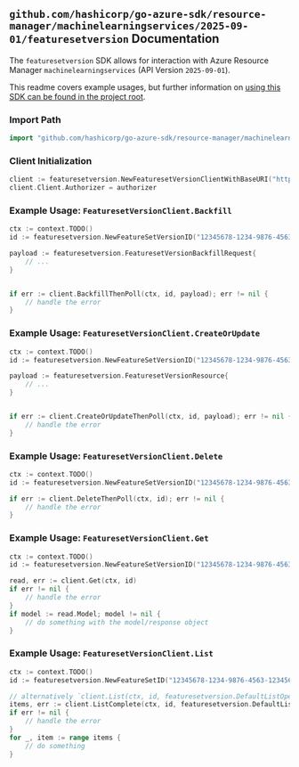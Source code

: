 
## `github.com/hashicorp/go-azure-sdk/resource-manager/machinelearningservices/2025-09-01/featuresetversion` Documentation

The `featuresetversion` SDK allows for interaction with Azure Resource Manager `machinelearningservices` (API Version `2025-09-01`).

This readme covers example usages, but further information on [using this SDK can be found in the project root](https://github.com/hashicorp/go-azure-sdk/tree/main/docs).

### Import Path

```go
import "github.com/hashicorp/go-azure-sdk/resource-manager/machinelearningservices/2025-09-01/featuresetversion"
```


### Client Initialization

```go
client := featuresetversion.NewFeaturesetVersionClientWithBaseURI("https://management.azure.com")
client.Client.Authorizer = authorizer
```


### Example Usage: `FeaturesetVersionClient.Backfill`

```go
ctx := context.TODO()
id := featuresetversion.NewFeatureSetVersionID("12345678-1234-9876-4563-123456789012", "example-resource-group", "workspaceName", "featureSetName", "versionName")

payload := featuresetversion.FeaturesetVersionBackfillRequest{
	// ...
}


if err := client.BackfillThenPoll(ctx, id, payload); err != nil {
	// handle the error
}
```


### Example Usage: `FeaturesetVersionClient.CreateOrUpdate`

```go
ctx := context.TODO()
id := featuresetversion.NewFeatureSetVersionID("12345678-1234-9876-4563-123456789012", "example-resource-group", "workspaceName", "featureSetName", "versionName")

payload := featuresetversion.FeaturesetVersionResource{
	// ...
}


if err := client.CreateOrUpdateThenPoll(ctx, id, payload); err != nil {
	// handle the error
}
```


### Example Usage: `FeaturesetVersionClient.Delete`

```go
ctx := context.TODO()
id := featuresetversion.NewFeatureSetVersionID("12345678-1234-9876-4563-123456789012", "example-resource-group", "workspaceName", "featureSetName", "versionName")

if err := client.DeleteThenPoll(ctx, id); err != nil {
	// handle the error
}
```


### Example Usage: `FeaturesetVersionClient.Get`

```go
ctx := context.TODO()
id := featuresetversion.NewFeatureSetVersionID("12345678-1234-9876-4563-123456789012", "example-resource-group", "workspaceName", "featureSetName", "versionName")

read, err := client.Get(ctx, id)
if err != nil {
	// handle the error
}
if model := read.Model; model != nil {
	// do something with the model/response object
}
```


### Example Usage: `FeaturesetVersionClient.List`

```go
ctx := context.TODO()
id := featuresetversion.NewFeatureSetID("12345678-1234-9876-4563-123456789012", "example-resource-group", "workspaceName", "featureSetName")

// alternatively `client.List(ctx, id, featuresetversion.DefaultListOperationOptions())` can be used to do batched pagination
items, err := client.ListComplete(ctx, id, featuresetversion.DefaultListOperationOptions())
if err != nil {
	// handle the error
}
for _, item := range items {
	// do something
}
```
